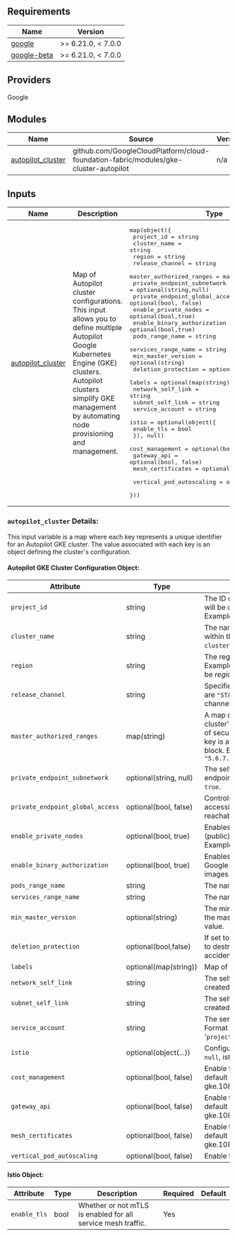 ## Requirements

| Name | Version |
|------|---------|
| [google](#requirement_google) | >= 6.21.0, < 7.0.0 |
| [google-beta](#requirement_google-beta) | >= 6.21.0, < 7.0.0 |

## Providers

Google

## Modules

| Name | Source | Version |
|------|--------|---------|
| [autopilot\_cluster](main.tf#L1) | github.com/GoogleCloudPlatform/cloud-foundation-fabric/modules/gke-cluster-autopilot | n/a |

## Inputs

| Name | Description | Type | Default | Required |
|------|-------------|------|---------|:--------:|
| [autopilot\_cluster](variable.tf#L1) | Map of Autopilot cluster configurations. This input allows you to define multiple Autopilot Google Kubernetes Engine (GKE) clusters. Autopilot clusters simplify GKE management by automating node provisioning and management. | <pre>map(object({<br/>    project_id                     = string<br/>    cluster_name                   = string<br/>    region                         = string<br/>    release_channel                = string<br/>    master_authorized_ranges       = map(string)<br/>    private_endpoint_subnetwork    = optional(string,null)<br/>    private_endpoint_global_access = optional(bool, false)<br/>    enable_private_nodes           = optional(bool,true)<br/>    enable_binary_authorization    = optional(bool,true)<br/>    pods_range_name                = string<br/>    services_range_name            = string<br/>    min_master_version             = optional(string)<br/>    deletion_protection            = optional(bool,false)<br/>    labels                         = optional(map(string)) # Map of labels<br/>    network_self_link              = string<br/>    subnet_self_link               = string<br/>    service_account                = string<br/>    istio = optional(object({<br/>      enable_tls = bool<br/>    }), null)<br/>    cost_management   = optional(bool, false) <br/>    gateway_api       = optional(bool, false) <br/>    mesh_certificates = optional(bool, false) <br/>    vertical_pod_autoscaling = optional(bool, false)<br/>  }))</pre> | n/a | yes |

<a name="input_autopilot_cluster"></a>

### `autopilot_cluster` Details:

This input variable is a map where each key represents a unique identifier for an Autopilot GKE cluster. The value associated with each key is an object defining the cluster's configuration.

#### Autopilot GKE Cluster Configuration Object:

| Attribute                              | Type                        | Description                                                                                                                                                              | Required | Default         |
|----------------------------------------|-----------------------------|--------------------------------------------------------------------------------------------------------------------------------------------------------------------------|----------|-----------------|
| `project_id`                           | string                      | The ID of the Google Cloud project where the GKE cluster will be created. Must be a valid Google Cloud project ID. Example: `"my-project-123"`.                      | Yes      |                 |
| `cluster_name`                         | string                      | The name of the GKE cluster. This name must be unique within the project and region. Example: `"my-autopilot-cluster"`.                                                | Yes      |                 |
| `region`                               | string                      | The region where the GKE cluster will be created. Example: `"us-central1"`.  Note, Autopilot clusters can only be *regional*, not zonal.                             | Yes      |                 |
| `release_channel`                      | string                      | Specifies the release channel for the cluster. Valid values are `"STABLE"`, `"REGULAR"`, and `"RAPID"`. Choosing a release channel determines the frequency of GKE upgrades. | Yes      |                 |
| `master_authorized_ranges`             | map(string)                 | A map of CIDR blocks that are allowed to access the cluster's master endpoint. This provides an additional layer of security by restricting access to the control plane. The key is a human readable name and the value is the CIDR block. Example: `{"home" = "1.2.3.4/32", "office" = "5.6.7.8/32"}`       | Yes      |                 |
| `private_endpoint_subnetwork`          | optional(string, null)      | The self-link of the subnetwork that the cluster's private endpoint uses. Required if `enable_private_nodes` is set to `true`.                                          | No       | `null`          |
| `private_endpoint_global_access`  | optional(bool, false)      |  Controls whether the cluster's private endpoint is globally accessible. When enabled the cluster’s private endpoint is reachable from all Vpc peered networks.                                                                                        | No       | `false`          |
| `enable_private_nodes`           | optional(bool, true)      |  Enables private nodes. Nodes are created without external (public) IP addresses.  Has limitations for some regions. Example: `true`.                                     | No       | `true`          |
| `enable_binary_authorization`          | optional(bool, true)       |  Enables Binary Authorization. Binary Authorization is a Google Cloud service that ensures only trusted container images are deployed on GKE.                                    | No       | `true`          |
| `pods_range_name`                | string                      | The name of the secondary IP range to use for pods.                                                                                                                        | Yes      |                 |
| `services_range_name`            | string                      | The name of the secondary IP range to use for services.                                                                                                                     | Yes      |                 |
| `min_master_version`           | optional(string)         | The minimum version of the master. GKE will auto-update the master to new versions, but never lower than this value. |No|         |
| `deletion_protection`             | optional(bool,false)         | If set to true, the cluster will not be deleted if someone try to destroy it.  Use this to protect your cluster from accidental deletion.   |No|         |
| `labels`                | optional(map(string))  |  Map of labels to assign to the cluster.       | No      |    |
| `network_self_link`              | string  |  The self-link of the VPC network where the cluster will be created.      | Yes     |      |
| `subnet_self_link`             | string  | The self-link of the subnetwork where the cluster will be created.       | Yes     |       |
| `service_account`              | string  | The service account to set on all nodes in the cluster. Format is '`projects/{PROJECT_ID}/serviceAccounts/{EMAIL_ADDRESS}`'      | Yes     |       |
| `istio`          | optional(object(...))       | Configuration for Istio. See Istio Object below for details. If `null`, istio is disabled.                                                                                                          | No       | `null`          |
| `cost_management`   | optional(bool, false)  | Enable the cost management feature, which is enabled by default on new Autopilot clusters after v1.28.1-gke.1088000.           | No      | `false`  |
| `gateway_api`   | optional(bool, false)  |  Enable the gateway api feature, which is enabled by default on new Autopilot clusters after v1.28.1-gke.1088000.         | No      | `false` |
| `mesh_certificates`   | optional(bool, false)  |  Enable the mesh certificates feature, which is enabled by default on new Autopilot clusters after v1.28.1-gke.1088000.         | No      | `false` |
| `vertical_pod_autoscaling`          | optional(bool, false)          |   Enable the vertical pod autoscaling feature.      | No       |  `false`       |

#### Istio Object:

| Attribute    | Type   | Description                                                                                 | Required | Default |
|--------------|--------|---------------------------------------------------------------------------------------------|----------|---------|
| `enable_tls` | bool |  Whether or not mTLS is enabled for all service mesh traffic.   | Yes      |       |
